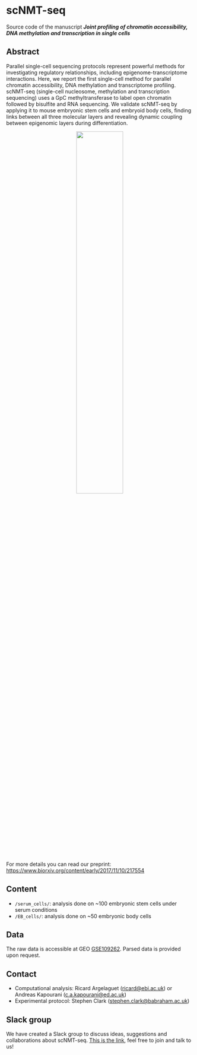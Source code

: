 scNMT-seq
=========

Source code of the manuscript ***Joint profiling of chromatin accessibility, DNA methylation and transcription in single cells***

Abstract
--------
Parallel single-cell sequencing protocols represent powerful methods for investigating regulatory relationships, including epigenome-transcriptome interactions. Here, we report the first single-cell method for parallel chromatin accessibility, DNA methylation and transcriptome profiling. scNMT-seq (single-cell nucleosome, methylation and transcription sequencing) uses a GpC methyltransferase to label open chromatin followed by bisulfite and RNA sequencing. We validate scNMT-seq by applying it to mouse embryonic stem cells and embryoid body cells, finding links between all three molecular layers and revealing dynamic coupling between epigenomic layers during differentiation.

<p align="center"> 
<img src="protocol.png" style="width: 50%; height: 50%"/>​
</p>

For more details you can read our preprint: https://www.biorxiv.org/content/early/2017/11/10/217554

Content
-------
* `/serum_cells/`: analysis done on ~100 embryonic stem cells under serum conditions
* `/EB_cells/`: analysis done on ~50 embryonic body cells


Data
-------
The raw data is accessible at GEO [GSE109262](https://www.ncbi.nlm.nih.gov/geo/query/acc.cgi?acc=GSE109262). Parsed data is provided upon request.

Contact
-------
* Computational analysis: Ricard Argelaguet (ricard@ebi.ac.uk) or Andreas Kapourani (c.a.kapourani@ed.ac.uk)
* Experimental protocol: Stephen Clark (stephen.clark@babraham.ac.uk)

Slack group
-------
We have created a Slack group to discuss ideas, suggestions and collaborations about scNMT-seq. [This is the link](https://join.slack.com/t/scnmt-seq/shared_invite/enQtMzAyMDAzNjA3NDc3LWFlMThkY2RhOGQ3ZWQzMTk1MjEyYTNhNzIwZTU5MTJhNDAxYjFjZTQ1NWFiMTAxYjBkMTFiMzBiOWMwYzUyNTU), feel free to join and talk to us!
